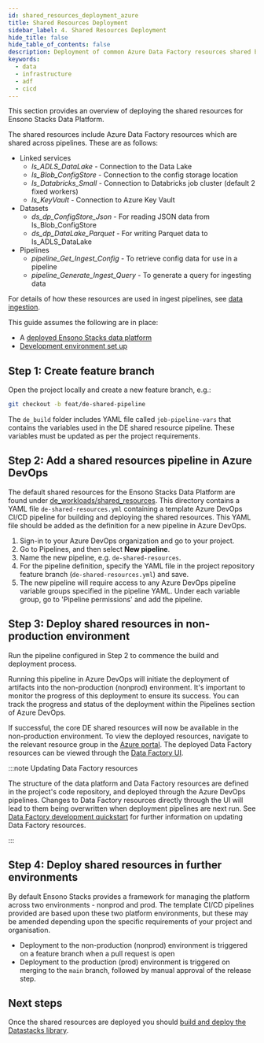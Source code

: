 ```yaml
---
id: shared_resources_deployment_azure
title: Shared Resources Deployment
sidebar_label: 4. Shared Resources Deployment
hide_title: false
hide_table_of_contents: false
description: Deployment of common Azure Data Factory resources shared by data pipelines
keywords:
  - data
  - infrastructure
  - adf
  - cicd
---
```


This section provides an overview of deploying the shared resources for Ensono Stacks Data Platform.

The shared resources include Azure Data Factory resources which are shared across pipelines. These are as follows:

* Linked services
    * _ls_ADLS_DataLake_ - Connection to the Data Lake
    * _ls_Blob_ConfigStore_ - Connection to the config storage location
    * _ls_Databricks_Small_ - Connection to Databricks job cluster (default 2 fixed workers)
    * _ls_KeyVault_ - Connection to Azure Key Vault
* Datasets
    * _ds_dp_ConfigStore_Json_ - For reading JSON data from ls_Blob_ConfigStore
    * _ds_dp_DataLake_Parquet_ - For writing Parquet data to ls_ADLS_DataLake
* Pipelines
    * _pipeline_Get_Ingest_Config_ - To retrieve config data for use in a pipeline
    * _pipeline_Generate_Ingest_Query_ - To generate a query for ingesting data

For details of how these resources are used in ingest pipelines, see [data ingestion](../data_engineering/ingest_data_azure.md).

This guide assumes the following are in place:

* A [deployed Ensono Stacks data platform](./core_data_platform_deployment_azure.md)
* [Development environment set up](./dev_quickstart_data_azure.md)

## Step 1: Create feature branch

Open the project locally and create a new feature branch, e.g.:

```bash
git checkout -b feat/de-shared-pipeline
```

The `de_build` folder includes YAML file called `job-pipeline-vars` that contains the variables used in the DE shared resource pipeline. These variables must be updated as per the project requirements.

## Step 2: Add a shared resources pipeline in Azure DevOps

The default shared resources for the Ensono Stacks Data Platform are found under [de_workloads/shared_resources](https://github.com/ensono/stacks-azure-data/tree/main/de_workloads/shared_resources). This directory contains a YAML file `de-shared-resources.yml` containing a template Azure DevOps CI/CD pipeline for building and deploying the shared resources.
This YAML file should be added as the definition for a new pipeline in Azure DevOps.

1. Sign-in to your Azure DevOps organization and go to your project.
2. Go to Pipelines, and then select **New pipeline**.
3. Name the new pipeline, e.g. `de-shared-resources`.
4. For the pipeline definition, specify the YAML file in the project repository feature branch (`de-shared-resources.yml`) and save.
5. The new pipeline will require access to any Azure DevOps pipeline variable groups specified in the pipeline YAML. Under each variable group, go to 'Pipeline permissions' and add the pipeline.

## Step 3: Deploy shared resources in non-production environment

Run the pipeline configured in Step 2 to commence the build and deployment process.

Running this pipeline in Azure DevOps will initiate the deployment of artifacts into the non-production (nonprod) environment. It's important to monitor the progress of this deployment to ensure its success. You can track the progress and status of the deployment within the Pipelines section of Azure DevOps.

If successful, the core DE shared resources will now be available in the non-production environment. To view the deployed resources, navigate to the relevant resource group in the [Azure portal](https://portal.azure.com/). The deployed Data Factory resources can be viewed through the [Data Factory UI](https://adf.azure.com/).

:::note Updating Data Factory resources

The structure of the data platform and Data Factory resources are defined in the project's code repository, and deployed through the Azure DevOps pipelines. Changes to Data Factory resources directly through the UI will lead to them being overwritten when deployment pipelines are next run. See [Data Factory development quickstart](../getting_started/dev_quickstart_data_azure.md#azure-data-factory-development) for further information on updating Data Factory resources.

:::

## Step 4: Deploy shared resources in further environments

By default Ensono Stacks provides a framework for managing the platform across two environments - nonprod and prod.
The template CI/CD pipelines provided are based upon these two platform environments, but these may be amended depending upon the specific requirements of your project and organisation.

* Deployment to the non-production (nonprod) environment is triggered on a feature branch when a pull request is open
* Deployment to the production (prod) environment is triggered on merging to the `main` branch, followed by manual approval of the release step.

## Next steps

Once the shared resources are deployed you should [build and deploy the Datastacks library](./datastacks_deployment_azure.md).

